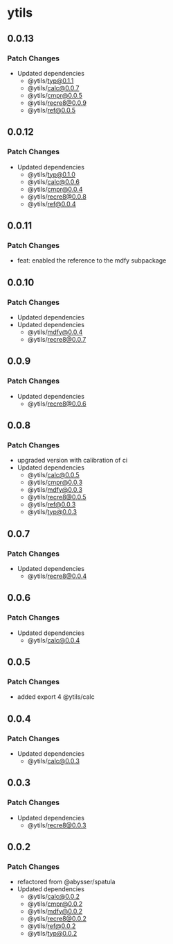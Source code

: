 # ytils

## 0.0.13

### Patch Changes

-   Updated dependencies
    -   @ytils/typ@0.1.1
    -   @ytils/calc@0.0.7
    -   @ytils/cmpr@0.0.5
    -   @ytils/recre8@0.0.9
    -   @ytils/ref@0.0.5

## 0.0.12

### Patch Changes

-   Updated dependencies
    -   @ytils/typ@0.1.0
    -   @ytils/calc@0.0.6
    -   @ytils/cmpr@0.0.4
    -   @ytils/recre8@0.0.8
    -   @ytils/ref@0.0.4

## 0.0.11

### Patch Changes

-   feat: enabled the reference to the mdfy subpackage

## 0.0.10

### Patch Changes

-   Updated dependencies
-   Updated dependencies
    -   @ytils/mdfy@0.0.4
    -   @ytils/recre8@0.0.7

## 0.0.9

### Patch Changes

-   Updated dependencies
    -   @ytils/recre8@0.0.6

## 0.0.8

### Patch Changes

-   upgraded version with calibration of ci
-   Updated dependencies
    -   @ytils/calc@0.0.5
    -   @ytils/cmpr@0.0.3
    -   @ytils/mdfy@0.0.3
    -   @ytils/recre8@0.0.5
    -   @ytils/ref@0.0.3
    -   @ytils/typ@0.0.3

## 0.0.7

### Patch Changes

-   Updated dependencies
    -   @ytils/recre8@0.0.4

## 0.0.6

### Patch Changes

-   Updated dependencies
    -   @ytils/calc@0.0.4

## 0.0.5

### Patch Changes

-   added export 4 @ytils/calc

## 0.0.4

### Patch Changes

-   Updated dependencies
    -   @ytils/calc@0.0.3

## 0.0.3

### Patch Changes

-   Updated dependencies
    -   @ytils/recre8@0.0.3

## 0.0.2

### Patch Changes

-   refactored from @abysser/spatula
-   Updated dependencies
    -   @ytils/calc@0.0.2
    -   @ytils/cmpr@0.0.2
    -   @ytils/mdfy@0.0.2
    -   @ytils/recre8@0.0.2
    -   @ytils/ref@0.0.2
    -   @ytils/typ@0.0.2
